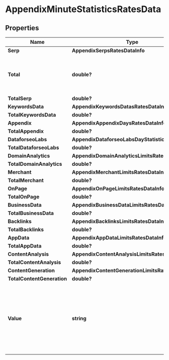# AppendixMinuteStatisticsRatesData


## Properties

| Name | Type | Description | Notes |
|------------ | ------------- | ------------- | -------------|
**Serp** | **AppendixSerpsRatesDataInfo** |  |[optional]|
**Total** | **double?** | total amount of money deposited to your account |[optional]|
**TotalSerp** | **double?** |  |[optional]|
**KeywordsData** | **AppendixKeywordsDatasRatesDataInfo** |  |[optional]|
**TotalKeywordsData** | **double?** |  |[optional]|
**Appendix** | **AppendixAppendixDaysRatesDataInfo** |  |[optional]|
**TotalAppendix** | **double?** |  |[optional]|
**DataforseoLabs** | **AppendixDataforseoLabsDayStatisticsRatesData** |  |[optional]|
**TotalDataforseoLabs** | **double?** |  |[optional]|
**DomainAnalytics** | **AppendixDomainAnalyticsLimitsRatesDataInfo** |  |[optional]|
**TotalDomainAnalytics** | **double?** |  |[optional]|
**Merchant** | **AppendixMerchantLimitsRatesDataInfo** |  |[optional]|
**TotalMerchant** | **double?** |  |[optional]|
**OnPage** | **AppendixOnPageLimitsRatesDataInfo** |  |[optional]|
**TotalOnPage** | **double?** |  |[optional]|
**BusinessData** | **AppendixBusinessDataLimitsRatesDataInfo** |  |[optional]|
**TotalBusinessData** | **double?** |  |[optional]|
**Backlinks** | **AppendixBacklinksLimitsRatesDataInfo** |  |[optional]|
**TotalBacklinks** | **double?** |  |[optional]|
**AppData** | **AppendixAppDataLimitsRatesDataInfo** |  |[optional]|
**TotalAppData** | **double?** |  |[optional]|
**ContentAnalysis** | **AppendixContentAnalysisLimitsRatesDataInfo** |  |[optional]|
**TotalContentAnalysis** | **double?** |  |[optional]|
**ContentGeneration** | **AppendixContentGenerationLimitsRatesDataInfo** |  |[optional]|
**TotalContentGeneration** | **double?** |  |[optional]|
**Value** | **string** | time period for grouping<br>day in the yyyy-MM-dd format<br>minute in the yyyy-MM-dd HH:mm format |[optional]|